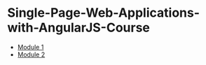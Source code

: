 # Single-Page-Web-Applications-with-AngularJS-Course
- [Module 1](https://jmanrod.github.io/Single-Page-Web-Applications-with-AngularJS-Course/module1-solution/)
- [Module 2](https://jmanrod.github.io/Single-Page-Web-Applications-with-AngularJS-Course/module2-solution/)